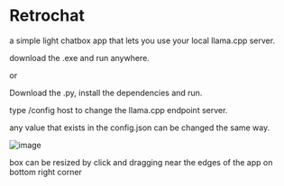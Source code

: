 # Retrochat
a simple light chatbox app that lets you use your local llama.cpp server.

download the .exe and run anywhere.

or 

Download the .py, install the dependencies and run.

type /config host <your host ip and port here> to change the llama.cpp endpoint server.

any value that exists in the config.json can be changed the same way.

![image](https://github.com/DefamationStation/Retrochat/assets/82258900/8cfc0087-aa33-4e58-9903-0abe049387da)

box can be resized by click and dragging near the edges of the app on bottom right corner
